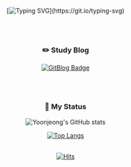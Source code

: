 <div align=center>	
  
[![Typing SVG](https://readme-typing-svg.demolab.com?font=Kaushan+Script&pause=1000&color=BA987C&background=F1EFEB&center=true&vCenter=true&random=false&width=800&height=100&lines=Welcom+to+Yoonjeong's+Github!)](https://git.io/typing-svg)

<br><br>
### :pencil2: Study Blog

[![GitBlog Badge](https://img.shields.io/badge/GitBlog-859cd1.svg?style-flat-red?style=flat&logo=airplayvideo&logoColor=E9EFF8&link=https://yoonjeongyoo.github.io/)](https://yoonjeongyoo.github.io/)

<br><br>

### :pushpin: My Status

![Yoonjeong's GitHub stats](https://github-readme-stats.vercel.app/api?username=YoonjeongYoo&show_icons=true&theme=transparent)

[![Top Langs](https://github-readme-stats.vercel.app/api/top-langs/?username=YoonjeongYoo&layout=compact)](https://github.com/anuraghazra/github-readme-stats)
<br><br>


[![Hits](https://hits.seeyoufarm.com/api/count/incr/badge.svg?url=https%3A%2F%2Fgithub.com%2FYoonjeongYoo&count_bg=%23BA987C&title_bg=%23555555&icon=github.svg&icon_color=%23E7E7E7&title=hits&edge_flat=false)](https://hits.seeyoufarm.com)
</div>

<!--
**YoonjeongYoo/YoonjeongYoo** is a ✨ _special_ ✨ repository because its `README.md` (this file) appears on your GitHub profile.

Here are some ideas to get you started:

- 🔭 I’m currently working on ...
- 🌱 I’m currently learning ...
- 👯 I’m looking to collaborate on ...
- 🤔 I’m looking for help with ...
- 💬 Ask me about ...
- 📫 How to reach me: ...
- 😄 Pronouns: ...
- ⚡ Fun fact: ...
-->

